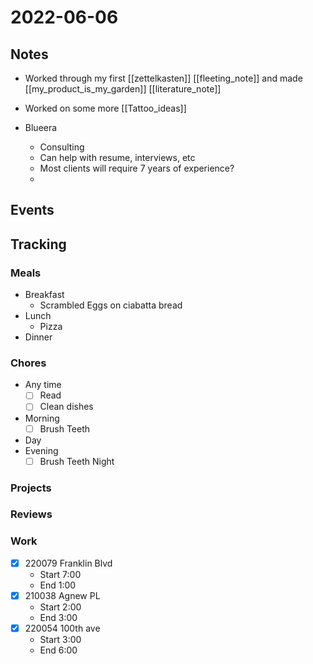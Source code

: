 # 2022-06-06
## Notes
- Worked through my first [[zettelkasten]] [[fleeting_note]] and made [[my_product_is_my_garden]] [[literature_note]]
- Worked on some more [[Tattoo_ideas]]

- Blueera
	- Consulting
	- Can help with resume, interviews, etc
	- Most clients will require 7 years of experience?
	- 
## Events

## Tracking
### Meals
- Breakfast
	- Scrambled Eggs on ciabatta bread
- Lunch
	- Pizza
- Dinner

### Chores
- Any time
	- [ ] Read
	- [ ] Clean dishes
- Morning
	- [ ] Brush Teeth
- Day
- Evening
	- [ ] Brush Teeth Night

### Projects

### Reviews

### Work
- [x] 220079 Franklin Blvd
	- Start 7:00
	- End 1:00
- [x] 210038 Agnew PL
	- Start 2:00
	- End 3:00
- [x] 220054 100th ave
	- Start 3:00
	- End 6:00